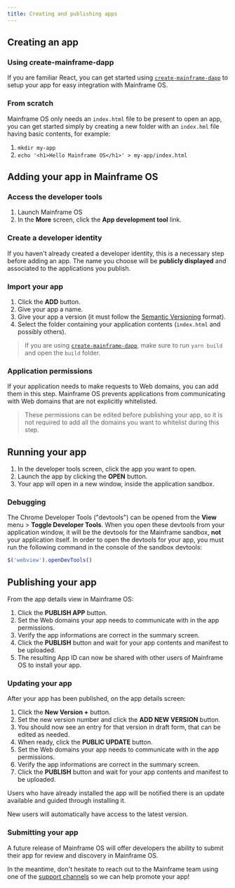 ```yaml
---
title: Creating and publishing apps
---
```


## Creating an app

### Using create-mainframe-dapp

If you are familiar React, you can get started using [`create-mainframe-dapp`](create-mainframe-dapp.md) to setup your app for easy integration with Mainframe OS.

### From scratch

Mainframe OS only needs an `index.html` file to be present to open an app, you can get started simply by creating a new folder with an `index.hml` file having basic contents, for example:

1. `mkdir my-app`
1. `echo '<h1>Hello Mainframe OS</h1>' > my-app/index.html`

## Adding your app in Mainframe OS

### Access the developer tools

1. Launch Mainframe OS
1. In the **More** screen, click the **App development tool** link.

### Create a developer identity

If you haven't already created a developer identity, this is a necessary step before adding an app.
The name you choose will be **publicly displayed** and associated to the applications you publish.

### Import your app

1. Click the **ADD** button.
1. Give your app a name.
1. Give your app a version (it must follow the [Semantic Versioning](https://semver.org/) format).
1. Select the folder containing your application contents (`index.html` and possibly others).

> If you are using [`create-mainframe-dapp`](create-mainframe-dapp.md), make sure to run `yarn build` and open the `build` folder.

### Application permissions

If your application needs to make requests to Web domains, you can add them in this step.
Mainframe OS prevents applications from communicating with Web domains that are not explicitly whitelisted.

> These permissions can be edited before publishing your app, so it is not required to add all the domains you want to whitelist during this step.

## Running your app

1. In the developer tools screen, click the app you want to open.
1. Launch the app by clicking the **OPEN** button.
1. Your app will open in a new window, inside the application sandbox.

### Debugging

The Chrome Developer Tools ("devtools") can be opened from the **View** menu > **Toggle Developer Tools**.
When you open these devtools from your application window, it will be the devtools for the Mainframe sandbox, **not** your application itself.
In order to open the devtools for your app, you must run the following command in the console of the sandbox devtools:

```js
$('webview').openDevTools()
```

## Publishing your app

From the app details view in Mainframe OS:

1. Click the **PUBLISH APP** button.
1. Set the Web domains your app needs to communicate with in the app permissions.
1. Verify the app informations are correct in the summary screen.
1. Click the **PUBLISH** button and wait for your app contents and manifest to be uploaded.
1. The resulting App ID can now be shared with other users of Mainframe OS to install your app.

### Updating your app

After your app has been published, on the app details screen:

1. Click the **New Version +** button.
1. Set the new version number and click the **ADD NEW VERSION** button.
1. You should now see an entry for that version in draft form, that can be edited as needed.
1. When ready, click the **PUBLIC UPDATE** button.
1. Set the Web domains your app needs to communicate with in the app permissions.
1. Verify the app informations are correct in the summary screen.
1. Click the **PUBLISH** button and wait for your app contents and manifest to be uploaded.

Users who have already installed the app will be notified there is an update available and guided through installing it.

New users will automatically have access to the latest version.

### Submitting your app

A future release of Mainframe OS will offer developers the ability to submit their app for review and discovery in Mainframe OS.

In the meantime, don't hesitate to reach out to the Mainframe team using one of the [support channels](support.md) so we can help promote your app!

